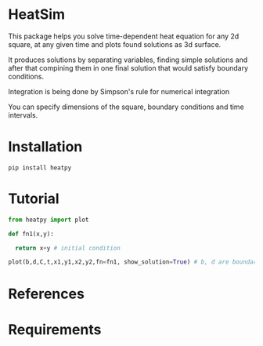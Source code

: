 # HeatSim
This package helps you solve time-dependent heat equation for any 2d square, at any given time and plots found solutions as 3d surface.

It produces solutions by separating variables, finding simple solutions and after that compining them in one final solution that would satisfy boundary conditions.

Integration is being done by Simpson's rule for numerical integration

You can specify dimensions of the square, boundary conditions and time intervals.
# Installation
```
pip install heatpy
```
# Tutorial
```python
from heatpy import plot

def fn1(x,y):

  return x+y # initial condition

plot(b,d,C,t,x1,y1,x2,y2,fn=fn1, show_solution=True) # b, d are boundary conditions (for more information look into References
```

# References



# Requirements
